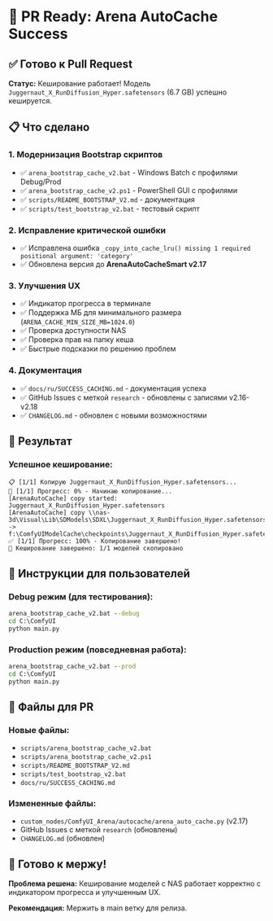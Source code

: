 # 🚀 PR Ready: Arena AutoCache Success

## ✅ Готово к Pull Request

**Статус:** Кеширование работает! Модель `Juggernaut_X_RunDiffusion_Hyper.safetensors` (6.7 GB) успешно кешируется.

## 📋 Что сделано

### 1. Модернизация Bootstrap скриптов
- ✅ `arena_bootstrap_cache_v2.bat` - Windows Batch с профилями Debug/Prod
- ✅ `arena_bootstrap_cache_v2.ps1` - PowerShell GUI с профилями
- ✅ `scripts/README_BOOTSTRAP_V2.md` - документация
- ✅ `scripts/test_bootstrap_v2.bat` - тестовый скрипт

### 2. Исправление критической ошибки
- ✅ Исправлена ошибка `_copy_into_cache_lru() missing 1 required positional argument: 'category'`
- ✅ Обновлена версия до **ArenaAutoCacheSmart v2.17**

### 3. Улучшения UX
- ✅ Индикатор прогресса в терминале
- ✅ Поддержка МБ для минимального размера (`ARENA_CACHE_MIN_SIZE_MB=1024.0`)
- ✅ Проверка доступности NAS
- ✅ Проверка прав на папку кеша
- ✅ Быстрые подсказки по решению проблем

### 4. Документация
- ✅ `docs/ru/SUCCESS_CACHING.md` - документация успеха
- ✅ GitHub Issues с меткой `research` - обновлены с записями v2.16-v2.18
- ✅ `CHANGELOG.md` - обновлен с новыми возможностями

## 🎯 Результат

### Успешное кеширование:
```
📋 [1/1] Копирую Juggernaut_X_RunDiffusion_Hyper.safetensors...
🔄 [1/1] Прогресс: 0% - Начинаю копирование...
[ArenaAutoCache] copy started: Juggernaut_X_RunDiffusion_Hyper.safetensors
[ArenaAutoCache] copy \\nas-3d\Visual\Lib\SDModels\SDXL\Juggernaut_X_RunDiffusion_Hyper.safetensors -> f:\ComfyUIModelCache\checkpoints\Juggernaut_X_RunDiffusion_Hyper.safetensors
✅ [1/1] Прогресс: 100% - Копирование завершено!
🎯 Кеширование завершено: 1/1 моделей скопировано
```

## 🔧 Инструкции для пользователей

### Debug режим (для тестирования):
```cmd
arena_bootstrap_cache_v2.bat --debug
cd C:\ComfyUI
python main.py
```

### Production режим (повседневная работа):
```cmd
arena_bootstrap_cache_v2.bat --prod
cd C:\ComfyUI
python main.py
```

## 📁 Файлы для PR

### Новые файлы:
- `scripts/arena_bootstrap_cache_v2.bat`
- `scripts/arena_bootstrap_cache_v2.ps1`
- `scripts/README_BOOTSTRAP_V2.md`
- `scripts/test_bootstrap_v2.bat`
- `docs/ru/SUCCESS_CACHING.md`

### Измененные файлы:
- `custom_nodes/ComfyUI_Arena/autocache/arena_auto_cache.py` (v2.17)
- GitHub Issues с меткой `research` (обновлены)
- `CHANGELOG.md` (обновлен)

## 🎉 Готово к мержу!

**Проблема решена:** Кеширование моделей с NAS работает корректно с индикатором прогресса и улучшенным UX.

**Рекомендация:** Мержить в main ветку для релиза.
